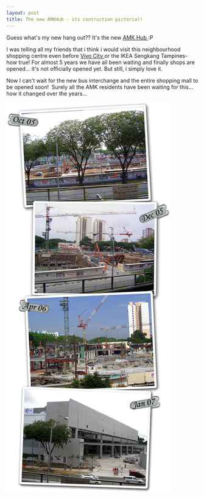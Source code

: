 ```yaml
---
layout: post
title: The new AMKHub - its contruction pictorial!
---
```


Guess what's my new hang out?? It's the new [AMK Hub ](http://en.wikipedia.org/wiki/AMK_Hub):P

I was telling all my friends that i think i would visit this neighbourhood shopping centre even before [Vivo City ](http://www.vivocity.com.sg/home2.html)or the IKEA Sengkang Tampines- how true! For almost 5 years we have all been waiting and finally shops are opened... it's not officially opened yet. But still, i simply love it.

Now I can't wait for the new bus interchange and the entire shopping mall to be opened soon!  Surely all the AMK residents have been waiting for this... how it changed over the years...

![](/img/amk87643786.jpg)
